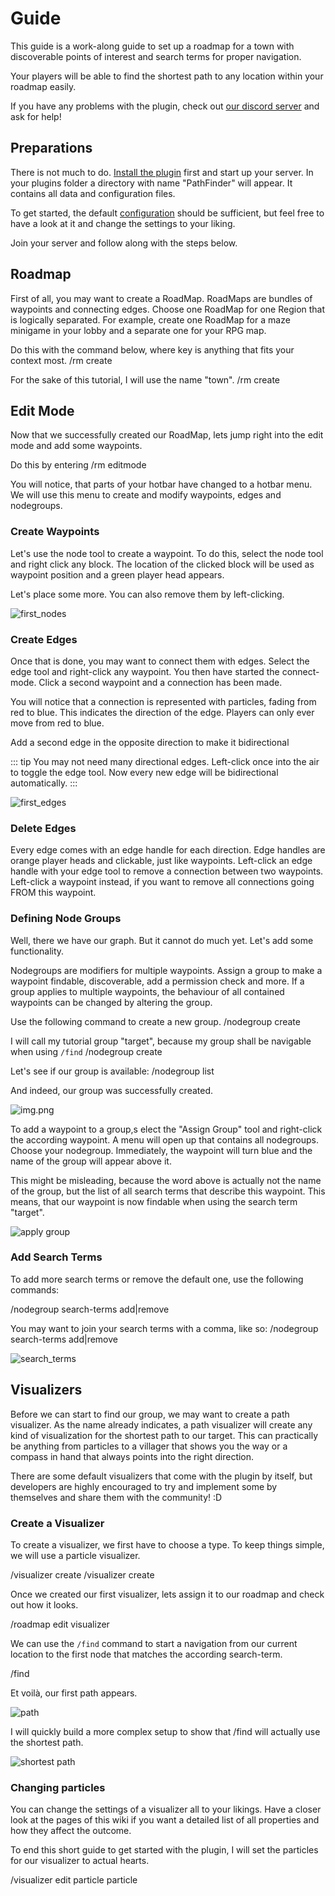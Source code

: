 # Guide

This guide is a work-along guide to set up a roadmap for a town with discoverable points
of interest and search terms for proper navigation.

Your players will be able to find the shortest path to any location within your roadmap easily.

If you have any problems with the plugin, check out [our discord server](https://discord.gg/wDecCCRXFv) and ask for help!

## Preparations

There is not much to do. [Install the plugin](/getting_started/installation.html) first and start up your server.
In your plugins folder a directory with name "PathFinder" will appear. It contains all data and configuration files.

To get started, the default [configuration](/configuration/config.html) should be sufficient, but feel free to
have a look at it and change the settings to your liking.

Join your server and follow along with the steps below.

## Roadmap

First of all, you may want to create a RoadMap. RoadMaps are bundles of waypoints and connecting
edges. Choose one RoadMap for one Region that is logically separated. For example, create one
RoadMap for a maze minigame in your lobby and a separate one for your RPG map.

Do this with the command below, where key is anything that fits your context most.
<CmdLine>
    /rm create
    <CmdArg :index="0" type="nskey" label="key"></CmdArg>
</CmdLine>

For the sake of this tutorial, I will use the name "town".
<CmdLine>
    /rm create
    <CmdArg no-wrapper :index="0" type="nskey" label="town"></CmdArg>
</CmdLine>

## Edit Mode

Now that we successfully created our RoadMap, lets jump right into the edit mode and add some
waypoints.

Do this by entering
<CmdLine>
/rm editmode
<CmdArg no-wrapper :index="0" type="nskey" label="pathfinder:town"></CmdArg>
</CmdLine>

You will notice, that parts of your hotbar have changed to a hotbar menu.
We will use this menu to create and modify waypoints, edges and nodegroups.

### Create Waypoints

Let's use the node tool to create a waypoint. To do this, select the node tool and right click any
block. The location of the clicked block will be used as waypoint position and a green player head
appears.

Let's place some more. You can also remove them by left-clicking.

![first_nodes](../images/guide_01_first_nodes.png)

### Create Edges

Once that is done, you may want to connect them with edges.
Select the edge tool and right-click any waypoint. You then have started the connect-mode.
Click a second waypoint and a connection has been made.

You will notice that a connection is represented with particles, fading from red to blue.
This indicates the direction of the edge. Players can only ever move from red to blue.

Add a second edge in the opposite direction to make it bidirectional

::: tip
You may not need many directional edges. Left-click once into the air to toggle the edge tool.
Now every new edge will be bidirectional automatically.
:::

![first_edges](../images/guide_02_first_edges.png)

### Delete Edges

Every edge comes with an edge handle for each direction. Edge handles are orange player heads and
clickable, just like waypoints. Left-click an edge handle with your edge tool to remove a connection
between two waypoints.
Left-click a waypoint instead, if you want to remove all connections going FROM this waypoint.

### Defining Node Groups

Well, there we have our graph. But it cannot do much yet.
Let's add some functionality.

Nodegroups are modifiers for multiple waypoints.
Assign a group to make a waypoint findable, discoverable, add a permission check and more.
If a group applies to multiple waypoints, the behaviour of all contained waypoints can be
changed by altering the group.

Use the following command to create a new group.
<CmdLine>
    /nodegroup create
    <CmdArg :index="0" type="nskey" label="group-name"></CmdArg>
</CmdLine>

I will call my tutorial group "target", because my group shall be navigable when using `/find`
<CmdLine>
    /nodegroup create
    <CmdArg :index="0" noWrapper type="nskey" label="target"></CmdArg>
</CmdLine>

Let's see if our group is available:
<CmdLine>/nodegroup list</CmdLine>

And indeed, our group was successfully created.

![img.png](../images/img.png)

To add a waypoint to a group,s elect the "Assign Group" tool and right-click the according
waypoint. A menu will open up that contains all nodegroups. Choose your nodegroup.
Immediately, the waypoint will turn blue and the name of the group will appear above it.

This might be misleading, because the word above is actually not the name of the group, but
the list of all search terms that describe this waypoint. This means, that our waypoint is now
findable when using the search term "target".

![apply group](../images/guide_03_apply_group.png)

### Add Search Terms

To add more search terms or remove the default one, use the following commands:

<CmdLine>
    /nodegroup search-terms add|remove
    <CmdArg :index="0" type="nodegroup" label="group"></CmdArg>
    <CmdArg :index="1" type="string" label="terms"></CmdArg>
</CmdLine>

You may want to join your search terms with a comma, like so:
<CmdLine>
/nodegroup search-terms add|remove
<CmdArg :index="0" noWrapper type="nodegroup" label="pathfinder:target"></CmdArg>
<CmdArg :index="1" noWrapper type="string" label="findme,freecookies"></CmdArg>
</CmdLine>

![search_terms](../images/guide_04_search_terms.png)

## Visualizers

Before we can start to find our group, we may want to create a path visualizer.
As the name already indicates, a path visualizer will create any kind of visualization
for the shortest path to our target.
This can practically be anything from particles to a villager that shows you the way or
a compass in hand that always points into the right direction.

There are some default visualizers that come with the plugin by itself, but developers
are highly encouraged to try and implement some by themselves and share them with the community! :D

### Create a Visualizer

To create a visualizer, we first have to choose a type.
To keep things simple, we will use a particle visualizer.

<CmdLine>
/visualizer create
<CmdArg :index="0" type="vis-type" label="type"></CmdArg>
<CmdArg :index="1" type="string" label="name"></CmdArg>
</CmdLine>
<CmdLine>
/visualizer create
<CmdArg :index="0" noWrapper type="vis-type" label="pathfinder:particle"></CmdArg>
<CmdArg :index="1" noWrapper type="string" label="hearts"></CmdArg>
</CmdLine>

Once we created our first visualizer, lets assign it to our roadmap and check out how it looks.

<CmdLine>
/roadmap edit
<CmdArg :index="0" noWrapper type="roadmap" label="pathfinder:town"></CmdArg>
visualizer
<CmdArg :index="1" noWrapper type="vis" label="pathfinder:hearts"></CmdArg>
</CmdLine>

We can use the ``/find`` command to start a navigation from our current location to the first node
that matches the according search-term.

<CmdLine>
/find
<CmdArg :index="0" noWrapper type="string" label="target"></CmdArg>
</CmdLine>

Et voilà, our first path appears.

![path](../images/guide_05_find.png)

I will quickly build a more complex setup to show that /find will actually use the shortest path.

![shortest path](../images/guide_06_shortest_path.png)

### Changing particles

You can change the settings of a visualizer all to your likings. Have a closer look at the
pages of this wiki if you want a detailed list of all properties and how they affect the outcome.

To end this short guide to get started with the plugin, I will set the particles for our
visualizer to actual hearts.

<CmdLine>
/visualizer edit particle
<CmdArg :index="0" noWrapper type="vis" label="pathfinder:hearts"></CmdArg>
particle
<CmdArg :index="1" noWrapper type="nskey" label="minecraft:hearts"></CmdArg>
</CmdLine>